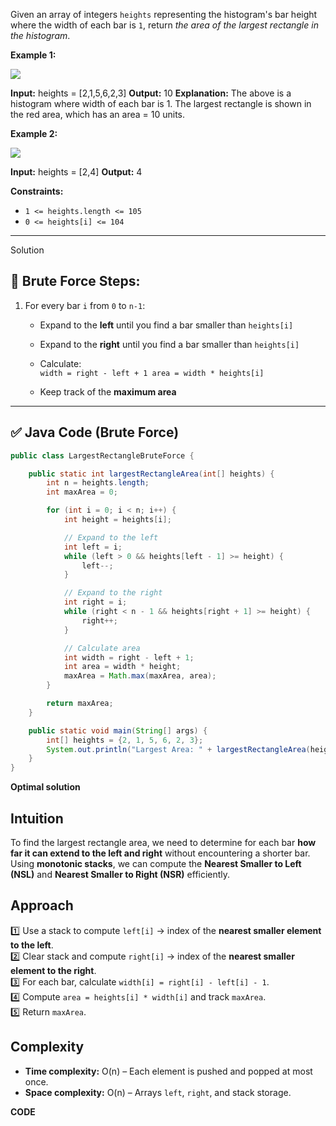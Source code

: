 Given an array of integers `heights` representing the histogram's bar height where the width of each bar is `1`, return _the area of the largest rectangle in the histogram_.

**Example 1:**

![](https://assets.leetcode.com/uploads/2021/01/04/histogram.jpg)

**Input:** heights = [2,1,5,6,2,3]
**Output:** 10
**Explanation:** The above is a histogram where width of each bar is 1.
The largest rectangle is shown in the red area, which has an area = 10 units.

**Example 2:**

![](https://assets.leetcode.com/uploads/2021/01/04/histogram-1.jpg)

**Input:** heights = [2,4]
**Output:** 4

**Constraints:**

- `1 <= heights.length <= 105`
- `0 <= heights[i] <= 104`
-----------------------------------------------------------------------

Solution

## 🔄 Brute Force Steps:

1. For every bar `i` from `0` to `n-1`:
    
    - Expand to the **left** until you find a bar smaller than `heights[i]`
        
    - Expand to the **right** until you find a bar smaller than `heights[i]`
        
    - Calculate:  
        `width = right - left + 1 area = width * heights[i]`
        
    - Keep track of the **maximum area**
        

---

## ✅ Java Code (Brute Force)

```java
public class LargestRectangleBruteForce {

    public static int largestRectangleArea(int[] heights) {
        int n = heights.length;
        int maxArea = 0;

        for (int i = 0; i < n; i++) {
            int height = heights[i];

            // Expand to the left
            int left = i;
            while (left > 0 && heights[left - 1] >= height) {
                left--;
            }

            // Expand to the right
            int right = i;
            while (right < n - 1 && heights[right + 1] >= height) {
                right++;
            }

            // Calculate area
            int width = right - left + 1;
            int area = width * height;
            maxArea = Math.max(maxArea, area);
        }

        return maxArea;
    }

    public static void main(String[] args) {
        int[] heights = {2, 1, 5, 6, 2, 3};
        System.out.println("Largest Area: " + largestRectangleArea(heights));  // Output: 10
    }
}

```

**Optimal solution**
## Intuition

To find the largest rectangle area, we need to determine for each bar **how far it can extend to the left and right** without encountering a shorter bar.  
Using **monotonic stacks**, we can compute the **Nearest Smaller to Left (NSL)** and **Nearest Smaller to Right (NSR)** efficiently.

## Approach

1️⃣ Use a stack to compute `left[i]` → index of the **nearest smaller element to the left**.  
2️⃣ Clear stack and compute `right[i]` → index of the **nearest smaller element to the right**.  
3️⃣ For each bar, calculate `width[i] = right[i] - left[i] - 1`.  
4️⃣ Compute `area = heights[i] * width[i]` and track `maxArea`.  
5️⃣ Return `maxArea`.

## Complexity

- **Time complexity:** O(n) – Each element is pushed and popped at most once.
- **Space complexity:** O(n) – Arrays `left`, `right`, and stack storage.

**CODE**

```java


```

